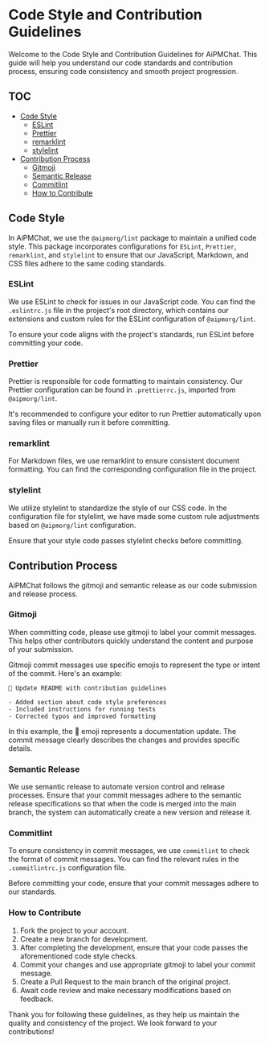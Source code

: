 # Code Style and Contribution Guidelines

Welcome to the Code Style and Contribution Guidelines for AiPMChat. This guide will help you understand our code standards and contribution process, ensuring code consistency and smooth project progression.

## TOC

- [Code Style](#code-style)
  - [ESLint](#eslint)
  - [Prettier](#prettier)
  - [remarklint](#remarklint)
  - [stylelint](#stylelint)
- [Contribution Process](#contribution-process)
  - [Gitmoji](#gitmoji)
  - [Semantic Release](#semantic-release)
  - [Commitlint](#commitlint)
  - [How to Contribute](#how-to-contribute)

## Code Style

In AiPMChat, we use the `@aipmorg/lint` package to maintain a unified code style. This package incorporates configurations for `ESLint`, `Prettier`, `remarklint`, and `stylelint` to ensure that our JavaScript, Markdown, and CSS files adhere to the same coding standards.

### ESLint

We use ESLint to check for issues in our JavaScript code. You can find the `.eslintrc.js` file in the project's root directory, which contains our extensions and custom rules for the ESLint configuration of `@aipmorg/lint`.

To ensure your code aligns with the project's standards, run ESLint before committing your code.

### Prettier

Prettier is responsible for code formatting to maintain consistency. Our Prettier configuration can be found in `.prettierrc.js`, imported from `@aipmorg/lint`.

It's recommended to configure your editor to run Prettier automatically upon saving files or manually run it before committing.

### remarklint

For Markdown files, we use remarklint to ensure consistent document formatting. You can find the corresponding configuration file in the project.

### stylelint

We utilize stylelint to standardize the style of our CSS code. In the configuration file for stylelint, we have made some custom rule adjustments based on `@aipmorg/lint` configuration.

Ensure that your style code passes stylelint checks before committing.

## Contribution Process

AiPMChat follows the gitmoji and semantic release as our code submission and release process.

### Gitmoji

When committing code, please use gitmoji to label your commit messages. This helps other contributors quickly understand the content and purpose of your submission.

Gitmoji commit messages use specific emojis to represent the type or intent of the commit. Here's an example:

```
📝 Update README with contribution guidelines

- Added section about code style preferences
- Included instructions for running tests
- Corrected typos and improved formatting
```

In this example, the 📝 emoji represents a documentation update. The commit message clearly describes the changes and provides specific details.

### Semantic Release

We use semantic release to automate version control and release processes. Ensure that your commit messages adhere to the semantic release specifications so that when the code is merged into the main branch, the system can automatically create a new version and release it.

### Commitlint

To ensure consistency in commit messages, we use `commitlint` to check the format of commit messages. You can find the relevant rules in the `.commitlintrc.js` configuration file.

Before committing your code, ensure that your commit messages adhere to our standards.

### How to Contribute

1. Fork the project to your account.
2. Create a new branch for development.
3. After completing the development, ensure that your code passes the aforementioned code style checks.
4. Commit your changes and use appropriate gitmoji to label your commit message.
5. Create a Pull Request to the main branch of the original project.
6. Await code review and make necessary modifications based on feedback.

Thank you for following these guidelines, as they help us maintain the quality and consistency of the project. We look forward to your contributions!
